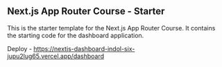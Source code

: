 ## Next.js App Router Course - Starter

This is the starter template for the Next.js App Router Course. It contains the starting code for the dashboard application.

Deploy - https://nextjs-dashboard-indol-six-jupu2lug65.vercel.app/dashboard
